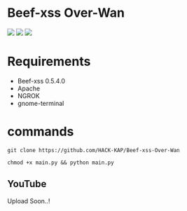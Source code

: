 <h1>Beef-xss Over-Wan</h1>

<img src="https://i.ibb.co/vQzrwWZ/IMG-20220405-WA0006.jpg">
<img src="https://i.ibb.co/BLRRtSq/IMG-20220405-WA0007.jpg">
<img src="https://ibb.co/41tL9S8">

# Requirements
- Beef-xss 0.5.4.0
- Apache
- NGROK
- gnome-terminal

# commands

```
git clone https://github.com/HACK-KAP/Beef-xss-Over-Wan
```

```
chmod +x main.py && python main.py
```

## YouTube

Upload Soon..!


